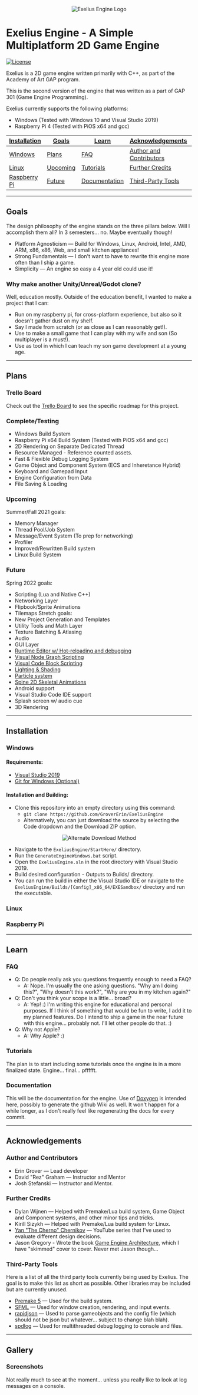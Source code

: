 <p align="center">
  <img src="https://github.com/GroverErin/ExeliusEngine/blob/main/tools/images/Exelius_Engine.png?raw=true" alt="Exelius Engine Logo"/>
</p>

# Exelius Engine - A Simple Multiplatform 2D Game Engine
[![License](https://img.shields.io/github/license/GroverErin/ExeliusEngine.svg)](https://github.com/GroverErin/ExeliusEngine/blob/main/LICENSE)

Exelius is a 2D game engine written primarily with C++, as part of the Academy of Art GAP program.

This is the second version of the engine that was written as a part of GAP 301 (Game Engine Programming).

Exelius currently supports the following platforms:
  - Windows (Tested with Windows 10 and Visual Studio 2019)
  - Raspberry Pi 4 (Tested with PiOS x64 and gcc)

|[Installation](#installation) |[Goals](#goals)      |[Learn](#learn)                |[Acknowledgements](#acknowledgements)              |[Gallery](#screenshots)    |
|:-----------------------------|---------------------|-------------------------------|---------------------------------------------------|---------------------------|
|[Windows](#windows)           |[Plans](#plans)      |[FAQ](#faq)                    |[Author and Contributors](#author-and-contributors)|[Screenshots](#screenshots)|
|[Linux](#linux)               |[Upcoming](#upcoming)|[Tutorials](#tutorials)        |[Further Credits](#further-credits)                |                           |
|[Raspberry Pi](#raspberry-pi) |[Future](#future)    |[Documentation](#documentation)|[Third-Party Tools](#third-party-tools)            |                           |
___
## Goals
The design philosophy of the engine stands on the three pillars below. Will I accomplish them all? In 3 semesters... no. Maybe eventually though!
  - Platform Agnosticism — Build for Windows, Linux, Android, Intel, AMD, ARM, x86, x86, Web, and small kitchen appliances!
  - Strong Fundamentals — I don't want to have to rewrite this engine more often than I ship a game.
  - Simplicity — An engine so easy a 4 year old could use it!

### Why make another Unity/Unreal/Godot clone?
Well, education mostly. Outside of the education benefit, I wanted to make a project that I can:
  - Run on my raspberry pi, for cross-platform experience, but also so it doesn't gather dust on my shelf.
  - Say I made from scratch (or as close as I can reasonably get!).
  - Use to make a small game that I can play with my wife and son (So multiplayer is a must!).
  - Use as tool in which I can teach my son game development at a young age.
___
## Plans
### Trello Board
Check out the [Trello Board](https://trello.com/b/AYUYeK4x) to see the specific roadmap for this project.
### Complete/Testing
  - Windows Build System
  - Raspberry Pi x64 Build System (Tested with PiOS x64 and gcc)
  - 2D Rendering on Separate Dedicated Thread
  - Resource Managed - Reference counted assets.
  - Fast & Flexible Debug Logging System
  - Game Object and Component System (ECS and Inheretance Hybrid)
  - Keyboard and Gamepad Input
  - Engine Configuration from Data
  - File Saving & Loading
### Upcoming
Summer/Fall 2021 goals:
  - Memory Manager
  - Thread Pool/Job System
  - Message/Event System (To prep for networking)
  - Profiler
  - Improved/Rewritten Build system
  - Linux Build System
### Future
Spring 2022 goals:
  - Scripting (Lua and Native C++)
  - Networking Layer
  - Flipbook/Sprite Animations
  - Tilemaps
Stretch goals:
  - New Project Generation and Templates
  - Utility Tools and Math Layer
  - Texture Batching & Atlasing
  - Audio
  - GUI Layer
  - [Runtime Editor w/ Hot-reloading and debugging](https://youtu.be/Qbt-1rcSqZc)
  - [Visual Node Graph Scripting](https://youtu.be/pnjDL-axeIU)
  - [Visual Code Block Scripting](https://developers.google.com/blockly/)
  - [Lighting & Shading](https://youtu.be/K4Gr1sXnl9A)
  - [Particle system](https://youtu.be/RMfsdUKEmDo)
  - [Spine 2D Skeletal Animations](http://esotericsoftware.com)
  - Android support
  - Visual Studio Code IDE support
  - Splash screen w/ audio cue
  - 3D Rendering
___
## Installation
### Windows
#### Requirements:
  - [Visual Studio 2019](https://visualstudio.microsoft.com/vs/)
  - [Git for Windows (Optional)](https://gitforwindows.org)
#### Installation and Building:
  - Clone this repository into an empty directory using this command:
    - `git clone https://github.com/GroverErin/ExeliusEngine`
    - Alternatively, you can just download the source by selecting the Code dropdown and the Download ZIP option.
<p align="center">
  <img src="https://github.com/GroverErin/ExeliusEngine/blob/main/Tools/Images/DownloadRepo.png?raw=true" alt="Alternate Download Method"/>
</p>

  - Navigate to the `ExeliusEngine/StartHere/` directory.
  - Run the `GenerateEngineWindows.bat` script.
  - Open the `ExeliusEngine.sln` in the root directory with Visual Studio 2019.
  - Build desired configuration - Outputs to Builds/ directory.
  - You can run the build in either the Visual Studio IDE or navigate to the `ExeliusEngine/Builds/[Config]_x86_64/EXESandbox/` directory and run the executable.
### Linux
### Raspberry Pi
___
## Learn
### FAQ
  - Q: Do people really ask you questions frequently enough to need a FAQ?
    - A: Nope. I'm usually the one asking questions. "Why am I doing this?", "Why doesn't this work?", "Why are you in my kitchen again?"
  - Q: Don't you think your scope is a little... broad?
    - A: Yep! :) I'm writing this engine for educational and personal purposes. If I think of something that would be fun to write, I add it to my planned features. Do I intend to ship a game in the near future with this engine... probably not. I'll let other people do that. :)
  - Q: Why not Apple?
    - A: Why Apple? :)
### Tutorials
The plan is to start including some tutorials once the engine is in a more finalized state. Engine... final... pffffft.
### Documentation
This will be the documentation for the engine. Use of [Doxygen](https://www.doxygen.nl/index.html) is intended here, possibly to generate the github Wiki as well.
It won't happen for a while longer, as I don't really feel like regenerating the docs for every commit.
___
## Acknowledgements
### Author and Contributors
  - Erin Grover — Lead developer
  - David "Rez" Graham — Instructor and Mentor
  - Josh Stefanski — Instructor and Mentor.
### Further Credits
  - Dylan Wijnen — Helped with Premake/Lua build system, Game Object and Component systems, and other minor tips and tricks.
  - Kirill Sizykh — Helped with Premake/Lua build system for Linux.
  - [Yan "The Cherno" Chernikov](https://www.youtube.com/c/TheChernoProject/featured) — YouTube series that I've used to evaluate different design decisions.
  - Jason Gregory - Wrote the book [Game Engine Architecture](https://www.gameenginebook.com), which I have "skimmed" cover to cover. Never met Jason though...
### Third-Party Tools
Here is a list of all the third party tools currently being used by Exelius. The goal is to make this list as short as possible. Other libraries may be included but are currently unused.
  - [Premake 5](https://premake.github.io) — Used for the build system.
  - [SFML](https://www.sfml-dev.org) — Used for window creation, rendering, and input events.
  - [rapidjson](https://github.com/Tencent/rapidjson) — Used to parse gameobjects and the config file (which should not be json but whatever... subject to change blah blah).
  - [spdlog](https://github.com/gabime/spdlog) — Used for multithreaded debug logging to console and files.
___
## Gallery
### Screenshots
Not really much to see at the moment... unless you really like to look at log messages on a console.
